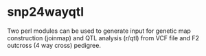 # snp24wayqtl
Two perl modules can be used to generate input for genetic map construction (joinmap) and QTL analysis (r/qtl) from VCF file and F2 outcross (4 way cross) pedigree.
